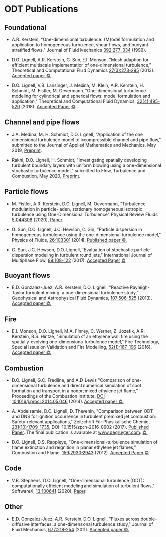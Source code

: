 # ODT Publications

## Foundational

- A.R. Kerstein, "One-dimensional turbulence: {M}odel formulation and application to homogeneous turbulence, shear flows, and buoyant stratified flows," Journal of Fluid Mechanics [392:277-334](https://doi.org/10.1017/S0022112099005376) (1999).

- D.O. Lignell, A.R. Kerstein, G. Sun, E.I. Monson, "Mesh adaption for efficient multiscale implementation of one-dimensional turbulence," Theoretical and Computational Fluid Dynamics [27(3):273-295](http://link.springer.com/article/10.1007/s00162-012-0267-9) (2013). [Accepted paper](https://ignite.byu.edu/public/ODTmethod.pdf)[ &copy;.](http://www.springer.com/gp/open-access/authors-rights/self-archiving-policy/2124)

- D.O. Lignell, V.B. Lansinger, J. Medina, M. Klein, A.R. Kerstein, H. Schmidt, M. Fistler, M. Oevermann, "One-dimensional turbulence modeling for cylindrical and spherical flows: model formulation and application," Theoretical and Computational Fluid Dynamics, [32(4):495-520](https://link.springer.com/article/10.1007/s00162-018-0465-1) (2018). [Accepted Paper](https://ignite.byu.edu/public/Lignell_2018.pdf) [ &copy;](http://www.springer.com/gp/open-access/authors-rights/self-archiving-policy/2124).

## Channel and pipe flows

- J.A. Medina, M. H. Schmidt, D.O. Lignell, "Application of the one dimensional turbulence model to incompressible channel and pipe flow," submitted to the Journal of Applied Mathematics and Mechanics, May 2019, [Preprint](https://ignite.byu.edu/public/Medina__2019.pdf).

- Rakhi, D.O. Lignell, H. Schmidt, "Investigating spatially developing turbulent boundary layers with uniform blowing using a one-dimensional stochastic turbulence model," submitted to Flow, Turbulence and Combustion, May 2020, [Preprint](https://ignite.byu.edu/public/Rakhi_2020.pdf).

## Particle flows

- M. Fistler, A.R. Kerstein, D.O. Lignell, M. Oevermann, "Turbulence modulation in particle-laden, stationary homogeneous isotropic turbulence using One-Dimensional Turbulence" Physical Review Fluids [5:044308](https://journals.aps.org/prfluids/abstract/10.1103/PhysRevFluids.5.044308) (2020), [Paper](https://ignite.byu.edu/public/Fistler_2020.pdf).

- G. Sun, D.O. Lignell, J.C. Hewson, C. Gin, "Particle dispersion in homogeneous turbulence using the one-dimensional turbulence model," Physics of Fluids, [26:103301](http://scitation.aip.org/content/aip/journal/pof2/26/10/10.1063/1.4896555) (2014). [Published paper](https://ignite.byu.edu/public/Sun_2014.pdf)[ &copy;.](https://publishing.aip.org/authors/web-posting-guidelines)

- G. Sun, J.C. Hewson, D.O. Lignell, "Evaluation of stochastic particle dispersion modeling in turbulent round jets," International Journal of Multiphase Flow, [89:108-122](http://dx.doi.org/10.1016/j.ijmultiphaseflow.2016.10.005) (2017). [Accepted Paper](https://ignite.byu.edu/public/Sun_2016.pdf) [ &copy;](https://www.elsevier.com/connect/elsevier-updates-its-policies-perspectives-and-services-on-article-sharing)

## Buoyant flows

* E.D. Gonzalez-Juez, A.R. Kerstein, D.O. Lignell, "Reactive Rayleigh-Taylor turbulent mixing: a one-dimensional turbulence study," Geophysical and Astrophysical Fluid Dynamics, [107:506-525](http://www.tandfonline.com/doi/full/10.1080/03091929.2012.736504#.UyxeGOddW0t") (2013). [Accepted paper](https://ignite.byu.edu/public/Esteban_2013.pdf)[ &copy;.](http://authorservices.taylorandfrancis.com/sharing-your-work/)

## Fire

- E.I. Monson, D.O. Lignell, M.A. Finney, C. Werner, Z. Jozefik, A.R. Kerstein, R.S. Hintze, "Simulation of an ethylene wall fire using the spatially-evolving one-dimensional turbulence model," Fire Technology, Special Issue on Validation and Fire Modelling, [52(1):167-196](http://rdcu.be/ogEi) (2016). [Accepted paper](https://ignite.byu.edu/public/Monson_2016_wall_fire.pdf)[ &copy;.](http://www.springer.com/gp/open-access/authors-rights/self-archiving-policy/2124)

## Combustion

- D.O. Lignell, G.C. Fredline, and A.D. Lewis "Comparison of one-dimensional turbulence and direct numerical simulation of soot formation and transport in a nonpremixed ethylene jet flame," Proceedings of the Combustion Institute, [DOI 10.1016/j.proci.2014.05.046](http://dx.doi.org/10.1016/j.proci.2014.05.046) (2014). [Accepted paper](https://ignite.byu.edu/public/Lignell_2014.pdf)[ &copy;.](https://www.elsevier.com/about/company-information/policies/sharing)

- A. Abdelsamie, D.O. Lignell, D. Thevenin, "Comparison between ODT and DNS for ignition occurrence in turbulent premixed jet combustion: Safety-relevant applications," Zeitschrift F&#252;r Physikalische Chemie, [231(10):1709-1735](https://doi.org/10.1515/zpch-2016-0902), DOI: 10.1515/zpch-2016-0902 (2017). [Published Paper](https://ignite.byu.edu/public/Abdelsamie_2017.pdf). The final publication is available at www.degruyter.com. [&copy;.](https://www.degruyter.com/page/2301)

- D.O. Lignell, D.S. Rappleye, "One-dimensional-turbulence simulation of flame extinction and reignition in planar ethylene jet flames," Combustion and Flame, [159:2930-2943](http://www.sciencedirect.com/science/article/pii/S001021801200106X%22) (2012). [Accepted Paper](https://ignite.byu.edu/public/Lignell_2012.pdf) [ &copy;](https://www.elsevier.com/about/company-information/policies/sharing)


## Code

* V.B. Stephens, D.O. Lignell, "One-dimensional turbulence (ODT): computationally efficient modeling and simulation of turbulent flows," SoftwareX, [13:100641](https://www.sciencedirect.com/science/article/pii/S235271102030354X) (2020), [Paper](https://ignite.byu.edu/public/Stephens_2020.pdf).

## Other
 
- E.D. Gonzalez-Juez, A.R. Kerstein, D.O. Lignell, "Fluxes across double-diffusive interfaces: a one-dimensional turbulence study," Journal of Fluid Mechanics, [677:218-254](http://journals.cambridge.org/action/displayAbstract?fromPage=online&aid=8287567&fulltextType=RA&fileId=S0022112011000784) (2011). [Accepted paper](https://ignite.byu.edu/public/Esteban_2011.pdf)[ &copy;.](https://www.cambridge.org/core/services/open-access-policies/open-access-journals/green-open-access-policy-for-journals)
 

